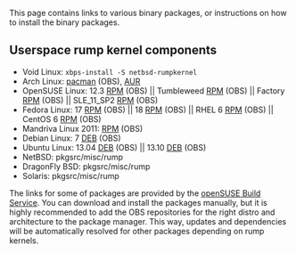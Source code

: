 This page contains links to various binary packages, or instructions on how
to install the binary packages.

Userspace rump kernel components
--------------------------------

* Void Linux: `xbps-install -S netbsd-rumpkernel`
* Arch Linux: [pacman](https://build.opensuse.org/package/binaries/home:staal1978/rump?repository=Arch_Extra) (OBS), [AUR](https://aur.archlinux.org/packages/netbsd-rump-git/) 
* OpenSUSE Linux:
12.3 [RPM](https://build.opensuse.org/package/binaries/home:staal1978/rump?repository=openSUSE_12.3) (OBS)
|| Tumbleweed [RPM](https://build.opensuse.org/package/binaries/home:staal1978/rump?repository=openSUSE_Factory) (OBS)
|| Factory [RPM](https://build.opensuse.org/package/binaries/home:staal1978/rump?repository=openSUSE_Factory) (OBS)
|| SLE_11_SP2 [RPM](https://build.opensuse.org/package/binaries/home:staal1978/rump?repository=SLE_11_SP2) (OBS)
* Fedora Linux:
17 [RPM](https://build.opensuse.org/package/binaries/home:staal1978/rump?repository=Fedora_17) (OBS)
|| 18 [RPM](https://build.opensuse.org/package/binaries/home:staal1978/rump?repository=Fedora_18) (OBS)
|| RHEL 6 [RPM](https://build.opensuse.org/package/binaries/home:staal1978/rump?repository=RedHat_RHEL-6) (OBS)
|| CentOS 6 [RPM](https://build.opensuse.org/package/binaries/home:staal1978/rump?repository=CentOS_CentOS-6) (OBS)
* Mandriva Linux 2011: [RPM](https://build.opensuse.org/package/binaries/home:staal1978/rump?repository=Mandriva_2011) (OBS)
* Debian Linux:
7 [DEB](https://build.opensuse.org/package/binaries/home:staal1978/rump?repository=Debian_7.0) (OBS)
* Ubuntu Linux:
13.04 [DEB](https://build.opensuse.org/package/binaries/home:staal1978/rump?repository=xUbuntu_13.04) (OBS)
|| 13.10 [DEB](https://build.opensuse.org/package/binaries/home:staal1978/rump?repository=xUbuntu_13.10) (OBS)
* NetBSD: pkgsrc/misc/rump
* DragonFly BSD: pkgsrc/misc/rump
* Solaris: pkgsrc/misc/rump

The links for some of packages are provided by the
[openSUSE Build Service](https://build.opensuse.org/package/show?package=rump&project=home%3Astaal1978). 
You can download and install the packages manually, but it is highly recommended to add the OBS repositories for the right distro and architecture to the package manager. This way, updates and dependencies will be automatically resolved for other packages depending on rump kernels.
